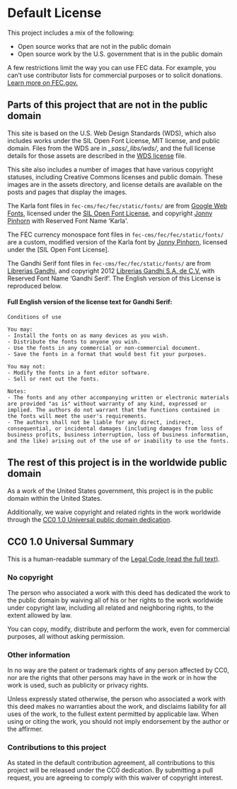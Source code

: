 # Default License

This project includes a mix of the following:
- Open source works that are not in the public domain
- Open source work by the U.S. government that is in the public domain

A few restrictions limit the way you can use FEC data. For example, you can’t use contributor lists for commercial purposes or to solicit donations. [Learn more on FEC.gov.](http://www.fec.gov/pages/brochures/saleuse.shtml)

## Parts of this project that are not in the public domain
This site is based on the U.S. Web Design Standards (WDS), which also includes works under the SIL Open Font License, MIT license, and public domain. Files from the WDS are in *_sass/_libs/wds/*, and the full license details for those assets are described in the [WDS license](https://github.com/uswds/uswds/blob/develop/LICENSE.md) file.

This site also includes a number of images that have various copyright statuses, including Creative Commons licenses and public domain. These images are in the assets directory, and license details are available on the posts and pages that display the images.

The Karla font files in `fec-cms/fec/fec/static/fonts/` are from [Google Web Fonts](https://fonts.google.com/specimen/Karla), licensed under the [SIL Open Font License](http://scripts.sil.org/cms/scripts/page.php?item_id=OFL), and copyright [Jonny Pinhorn](https://github.com/jonpinhorn) with Reserved Font Name ‘Karla'.

The FEC currency monospace font files in `fec-cms/fec/fec/static/fonts/` are a custom, modified version of the Karla font by [Jonny Pinhorn](https://github.com/jonpinhorn), licensed under the [SIL Open Font License].

The Gandhi Serif font files in `fec-cms/fec/fec/static/fonts/` are from [Librerias Gandhi](http://www.tipografiagandhi.com/), and copyright 2012 [Librerias Gandhi S.A. de C.V.](http://www.gandhi.com.mx/) with Reserved Font Name ‘Gandhi Serif’. The English version of this License is reproduced below.

#### Full English version of the license text for Gandhi Serif:

```
Conditions of use

You may:
- Install the fonts on as many devices as you wish.
- Distribute the fonts to anyone you wish.
- Use the fonts in any commercial or non-commercial document.
- Save the fonts in a format that would best fit your purposes.

You may not:
- Modify the fonts in a font editor software.
- Sell or rent out the fonts.

Notes:
- The fonts and any other accompanying written or electronic materials are provided "as is" without warranty of any kind, expressed or implied. The authors do not warrant that the functions contained in the fonts will meet the user's requirements.
- The authors shall not be liable for any direct, indirect, consequential, or incidental damages (including damages from loss of business profits, business interruption, loss of business information, and the like) arising out of the use of or inability to use the fonts.
```

## The rest of this project is in the worldwide public domain
As a work of the United States government, this project is in the public domain within the United States.

Additionally, we waive copyright and related rights in the work worldwide through the [CC0 1.0 Universal public domain dedication](https://creativecommons.org/publicdomain/zero/1.0/).

## CC0 1.0 Universal Summary
This is a human-readable summary of the [Legal Code (read the full text)](https://creativecommons.org/publicdomain/zero/1.0/legalcode).

### No copyright
The person who associated a work with this deed has dedicated the work to the public domain by waiving all of his or her rights to the work worldwide under copyright law, including all related and neighboring rights, to the extent allowed by law.

You can copy, modify, distribute and perform the work, even for commercial purposes, all without asking permission.

### Other information
In no way are the patent or trademark rights of any person affected by CC0, nor are the rights that other persons may have in the work or in how the work is used, such as publicity or privacy rights.

Unless expressly stated otherwise, the person who associated a work with this deed makes no warranties about the work, and disclaims liability for all uses of the work, to the fullest extent permitted by applicable law. When using or citing the work, you should not imply endorsement by the author or the affirmer.

### Contributions to this project
As stated in the default contribution agreement, all contributions to this project will be released under the CC0 dedication. By submitting a pull request, you are agreeing to comply with this waiver of copyright interest.

